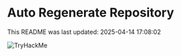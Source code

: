 # Auto Regenerate Repository

This README was last updated: 2025-04-14 17:08:02

 ![TryHackMe](https://tryhackme.com/badge/533634)